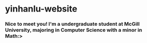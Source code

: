 # yinhanlu-website
### Nice to meet you! I'm a undergraduate student at McGill University, majoring in Computer Science with a minor in Math:>
